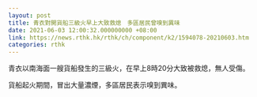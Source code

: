 ```yaml
---
layout: post
title: 青衣對開貨船三級火早上大致救熄　多區居民曾嗅到異味
date: 2021-06-03 12:00:32.000000000 +08:00
link: https://news.rthk.hk/rthk/ch/component/k2/1594078-20210603.htm
categories: rthk
---
```


青衣以南海面一艘貨船發生的三級火，在早上8時20分大致被救熄，無人受傷。

貨船起火期間，冒出大量濃煙，多區居民表示嗅到異味。
